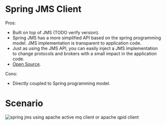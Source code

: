 # Spring JMS Client

Pros:
* Built on top of JMS (TODO verify version).
* Spring JMS has a more simplified API based on the spring programming model. JMS implementation is transparent to application code.
* Just as using the JMS API, you can easily inject a JMS implementation to change protocols and brokers with a small impact in the application code.
* [Open Source](https://github.com/spring-projects/spring-framework/tree/master/spring-jms).

Cons:
* Directly coupled to Spring programming model.


# Scenario
![spring jms using apache active mq client or apache qpid client](https://github.wdf.sap.corp/raw/I840973/java-mom-client/master/mom-spring-jms/spring-jms-client.png)
